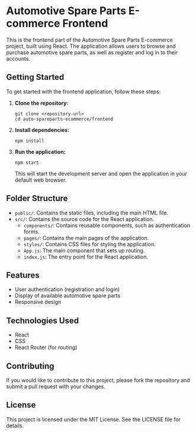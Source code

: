 # Automotive Spare Parts E-commerce Frontend

This is the frontend part of the Automotive Spare Parts E-commerce project, built using React. The application allows users to browse and purchase automotive spare parts, as well as register and log in to their accounts.

## Getting Started

To get started with the frontend application, follow these steps:

1. **Clone the repository:**
   ```
   git clone <repository-url>
   cd auto-spareparts-ecommerce/frontend
   ```

2. **Install dependencies:**
   ```
   npm install
   ```

3. **Run the application:**
   ```
   npm start
   ```

   This will start the development server and open the application in your default web browser.

## Folder Structure

- `public/`: Contains the static files, including the main HTML file.
- `src/`: Contains the source code for the React application.
  - `components/`: Contains reusable components, such as authentication forms.
  - `pages/`: Contains the main pages of the application.
  - `styles/`: Contains CSS files for styling the application.
  - `App.js`: The main component that sets up routing.
  - `index.js`: The entry point for the React application.

## Features

- User authentication (registration and login)
- Display of available automotive spare parts
- Responsive design

## Technologies Used

- React
- CSS
- React Router (for routing)

## Contributing

If you would like to contribute to this project, please fork the repository and submit a pull request with your changes.

## License

This project is licensed under the MIT License. See the LICENSE file for details.